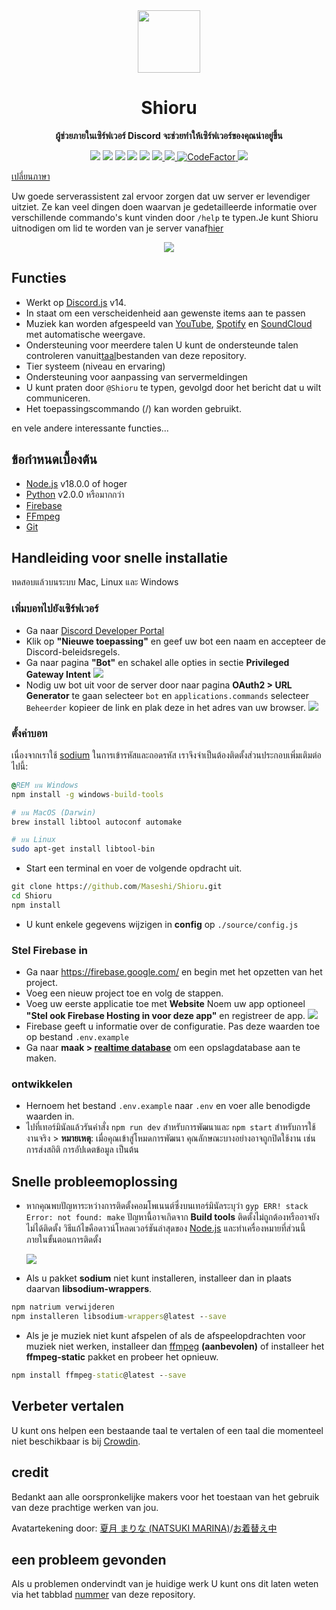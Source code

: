 <div align="center">
  <img src="https://raw.githubusercontent.com/Maseshi/Shioru/main/assets/icons/favicon-circle.png" width="100" />
  <strong>
    <h1>Shioru</h2>
    <p>ผู้ช่วยภายในเซิร์ฟเวอร์ Discord จะช่วยทำให้เซิร์ฟเวอร์ของคุณน่าอยู่ขึ้น</p>
  </strong>
  <img src="https://img.shields.io/badge/discord.js-v14-7354F6?logo=discord&logoColor=white" />
  <img src="https://img.shields.io/github/stars/Maseshi/Shioru.svg?logo=github" />
  <img src="https://img.shields.io/github/v/release/Maseshi/Shioru" />
  <img src="https://img.shields.io/github/license/Maseshi/Shioru.svg?logo=github" />
  <img src="https://img.shields.io/github/last-commit/Maseshi/Shioru" />
  <a title="Status" target="_blank" href="https://shioru.statuspage.io/">
    <img src="https://img.shields.io/badge/dynamic/json?logo=google-cloud&logoColor=white&label=status&query=status.indicator&url=https%3A%2F%2Fq60yrzp0cbgg.statuspage.io%2Fapi%2Fv2%2Fstatus.json" />
  </a>
  <a title="Crowdin" target="_blank" href="https://crowdin.com/project/shioru">
    <img src="https://badges.crowdin.net/shioru/localized.svg" />
  </a>
  <a title="CodeFactor" target="_blank" href="https://www.codefactor.io/repository/github/maseshi/shioru">
    <img src="https://www.codefactor.io/repository/github/maseshi/shioru/badge" alt="CodeFactor" />
  </a>
  <a title="Top.gg" target="_blank" href="https://top.gg/bot/704706906505347183">
    <img src="https://top.gg/api/widget/upvotes/704706906505347183.svg" />
  </a>
</div>

[เปลี่ยนภาษา](https://github.com/Maseshi/Shioru/tree/main/documents)

Uw goede serverassistent zal ervoor zorgen dat uw server er levendiger uitziet. Ze kan veel dingen doen waarvan je gedetailleerde informatie over verschillende commando's kunt vinden door `/help` te typen.Je kunt Shioru uitnodigen om lid te worden van je server vanaf[hier](https://discord.com/api/oauth2/authorize?client_id=704706906505347183&permissions=8&scope=applications.commands%20bot&redirect_uri=https%3A%2F%2Fshiorus.web.app%2Fthanks-you)

<div align="center">
  <a href="https://discord.com/api/oauth2/authorize?client_id=704706906505347183&permissions=8&scope=applications.commands%20bot&redirect_uri=https%3A%2F%2Fshiorus.web.app%2Fthanks-you">
    <img src="https://img.shields.io/badge/Invite_Bot-1967D2?logo=discord&logoColor=white&style=for-the-badge" />
  </a>
</div>

## Functies

- Werkt op [Discord.js](https://discord.js.org/) v14.
- In staat om een verscheidenheid aan gewenste items aan te passen
- Muziek kan worden afgespeeld van [YouTube](https://www.youtube.com/), [Spotify](https://www.spotify.com/) en [SoundCloud](https://soundcloud.com/) met automatische weergave.
- Ondersteuning voor meerdere talen U kunt de ondersteunde talen controleren vanuit[taal](https://github.com/Maseshi/shioru/blob/main/source/languages)bestanden van deze repository.
- Tier systeem (niveau en ervaring)
- Ondersteuning voor aanpassing van servermeldingen
- U kunt praten door `@Shioru` te typen, gevolgd door het bericht dat u wilt communiceren.
- Het toepassingscommando (/) kan worden gebruikt.

en vele andere interessante functies...

## ข้อกำหนดเบื้องต้น

- [Node.js](https://nodejs.org/) v18.0.0 of hoger
- [Python](https://www.python.org/downloads/) v2.0.0 หรือมากกว่า
- [Firebase](https://firebase.google.com/)
- [FFmpeg](https://www.ffmpeg.org/download.html)
- [Git](https://git-scm.com/downloads)

## Handleiding voor snelle installatie

ทดสอบแล้วบนระบบ Mac, Linux และ Windows

### เพิ่มบอทไปยังเซิร์ฟเวอร์

- Ga naar [Discord Developer Portal](https://discord.com/developers/applications)
- Klik op **"Nieuwe toepassing"** en geef uw bot een naam en accepteer de Discord-beleidsregels.
- Ga naar pagina **"Bot"** en schakel alle opties in sectie **Privileged Gateway Intent** ![](https://raw.githubusercontent.com/Maseshi/Shioru/main/assets/images/discord-developer-portal-privileged-gateway-intents.png)
- Nodig uw bot uit voor de server door naar pagina **OAuth2 > URL Generator** te gaan selecteer `bot` en `applications.commands` selecteer `Beheerder` kopieer de link en plak deze in het adres van uw browser. ![](https://raw.githubusercontent.com/Maseshi/Shioru/main/assets/images/discord-developer-portal-scopes.png)

### ตั้งค่าบอท

เนื่องจากเราใช้ [sodium](https://www.npmjs.com/package/sodium) ในการเข้ารหัสและถอดรหัส เราจึงจำเป็นต้องติดตั้งส่วนประกอบเพิ่มเติมต่อไปนี้:

```bat
@REM บน Windows
npm install -g windows-build-tools
```

```sh
# บน MacOS (Darwin)
brew install libtool autoconf automake
```

```sh
# บน Linux
sudo apt-get install libtool-bin
```

- Start een terminal en voer de volgende opdracht uit.

```bat
git clone https://github.com/Maseshi/Shioru.git
cd Shioru
npm install
```

- U kunt enkele gegevens wijzigen in **config** op `./source/config.js`

### Stel Firebase in

- Ga naar https://firebase.google.com/ en begin met het opzetten van het project.
- Voeg een nieuw project toe en volg de stappen.
- Voeg uw eerste applicatie toe met **Website** Noem uw app optioneel **"Stel ook Firebase Hosting in voor deze app"** en registreer de app. ![](https://raw.githubusercontent.com/Maseshi/Shioru/main/assets/images/firebase-setup-web-application.png)
- Firebase geeft u informatie over de configuratie. Pas deze waarden toe op bestand `.env.example`
- Ga naar **maak > [realtime database](https://console.firebase.google.com/u/0/project/_/database/data)** om een opslagdatabase aan te maken.

### ontwikkelen

- Hernoem het bestand `.env.example` naar `.env` en voer alle benodigde waarden in.
- ไปที่เทอร์มินัลแล้วรันคำสั่ง `npm run dev` สำหรับการพัฒนาและ `npm start` สำหรับการใช้งานจริง > **หมายเหตุ**: เมื่อคุณเข้าสู่โหมดการพัฒนา คุณลักษณะบางอย่างอาจถูกปิดใช้งาน เช่น การส่งสถิติ การอัปเดตข้อมูล เป็นต้น

## Snelle probleemoplossing

- หากคุณพบปัญหาระหว่างการติดตั้งคอมโพเนนต์ซึ่งบนเทอร์มินัลระบุว่า `gyp ERR! stack Error: not found: make` ปัญหานี้อาจเกิดจาก **Build tools** ติดตั้งไม่ถูกต้องหรืออาจยังไม่ได้ติดตั้ง วิธีแก้ไขคือดาวน์โหลดเวอร์ชันล่าสุดของ [Node.js](https://nodejs.org/) และทำเครื่องหมายที่ส่วนนี้ภายในขั้นตอนการติดตั้ง

  ![](https://raw.githubusercontent.com/Maseshi/Shioru/main/assets/images/node-js-tools-for-native-modules.png)

- Als u pakket **sodium** niet kunt installeren, installeer dan in plaats daarvan **libsodium-wrappers**.

```bat
npm natrium verwijderen
npm installeren libsodium-wrappers@latest --save
```

- Als je je muziek niet kunt afspelen of als de afspeelopdrachten voor muziek niet werken, installeer dan [ffmpeg](https://ffmpeg.org/download.html) **(aanbevolen)** of installeer het **ffmpeg-static** pakket en probeer het opnieuw.

```bat
npm install ffmpeg-static@latest --save
```

## Verbeter vertalen

U kunt ons helpen een bestaande taal te vertalen of een taal die momenteel niet beschikbaar is bij [Crowdin](https://crowdin.com/project/shioru-bot).

## credit

Bedankt aan alle oorspronkelijke makers voor het toestaan van het gebruik van deze prachtige werken van jou.

Avatartekening door: [夏月 まりな (NATSUKI MARINA)](https://www.pixiv.net/en/users/482462)/[お着替え中](https://www.pixiv.net/en/artworks/76075098)

## een probleem gevonden

Als u problemen ondervindt van je huidige werk U kunt ons dit laten weten via het tabblad [nummer](https://github.com/Maseshi/Shioru/issues) van deze repository.
